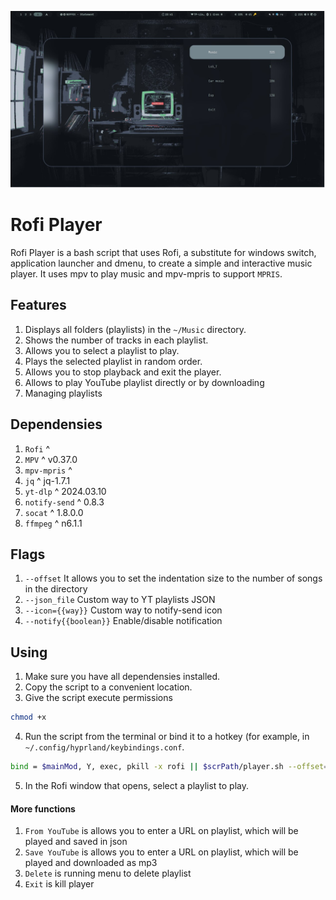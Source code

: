 ![preview](preview.png)
# Rofi Player

Rofi Player is a bash script that uses Rofi, a substitute for windows switch, application launcher and dmenu, to create a simple and interactive music player. 
It uses mpv to play music and mpv-mpris to support `MPRIS`.

## Features
1. Displays all folders (playlists) in the `~/Music` directory.
2. Shows the number of tracks in each playlist.
3. Allows you to select a playlist to play.
4. Plays the selected playlist in random order.
5. Allows you to stop playback and exit the player.
6. Allows to play YouTube playlist directly or by downloading
7. Managing playlists

## Dependensies
1. `Rofi`      		^ 
2. `MPV`       		^ v0.37.0
3. `mpv-mpris` 		^ 
4. `jq`        		^ jq-1.7.1
5. `yt-dlp`    		^ 2024.03.10
6. `notify-send`	^ 0.8.3
7. `socat`			^ 1.8.0.0
8. `ffmpeg`			^ n6.1.1

## Flags
1. `--offset` It allows you to set the indentation size to the number of songs in the directory
2. `--json_file` Custom way to YT playlists JSON
3. `--icon={{way}}` Custom way to notify-send icon
4. `--notify{{boolean}}` Enable/disable notification

## Using
1. Make sure you have all dependensies installed.
2. Copy the script to a convenient location.
3. Give the script execute permissions
```sh
chmod +x
```
4. Run the script from the terminal or bind it to a hotkey (for example, in `~/.config/hyprland/keybindings.conf`.
```sh
bind = $mainMod, Y, exec, pkill -x rofi || $scrPath/player.sh --offset=25 # open player
```
5. In the Rofi window that opens, select a playlist to play.

#### More functions
1. `From YouTube` is allows you to enter a URL on playlist, which will be played and saved in json
2. `Save YouTube` is allows you to enter a URL on playlist, which will be played and downloaded as mp3
3. `Delete` is running menu to delete playlist
4. `Exit` is kill player